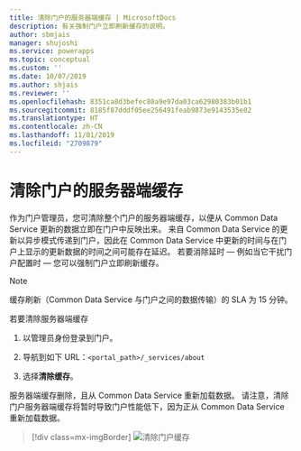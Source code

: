 ```yaml
---
title: 清除门户的服务器端缓存 | MicrosoftDocs
description: 有关强制门户立即刷新缓存的说明。
author: sbmjais
manager: shujoshi
ms.service: powerapps
ms.topic: conceptual
ms.custom: ''
ms.date: 10/07/2019
ms.author: shjais
ms.reviewer: ''
ms.openlocfilehash: 8351ca8d3befec80a9e97da03ca62980383b01b1
ms.sourcegitcommit: 8185f87dddf05ee256491feab9873e9143535e02
ms.translationtype: HT
ms.contentlocale: zh-CN
ms.lasthandoff: 11/01/2019
ms.locfileid: "2709879"
---
```

# <a name="clear-the-server-side-cache-for-a-portal"></a>清除门户的服务器端缓存

作为门户管理员，您可清除整个门户的服务器端缓存，以便从 Common Data Service 更新的数据立即在门户中反映出来。 来自 Common Data Service 的更新以异步模式传递到门户，因此在 Common Data Service 中更新的时间与在门户上显示的更新数据的时间之间可能存在延迟。 若要消除延时 &mdash; 例如当它干扰门户配置时 &mdash; 您可以强制门户立即刷新缓存。

> [!NOTE]
> 缓存刷新（Common Data Service 与门户之间的数据传输）的 SLA 为 15 分钟。

若要清除服务器端缓存

1.  以管理员身份登录到门户。

2.  导航到如下 URL：`<portal_path>/_services/about`

3.  选择**清除缓存**。 

服务器端缓存删除，且从 Common Data Service 重新加载数据。 请注意，清除门户服务器端缓存将暂时导致门户性能低下，因为正从 Common Data Service 重新加载数据。

> [!div class=mx-imgBorder]
> ![清除门户缓存](../media/clear-portal-cache.png "清除门户缓存")
